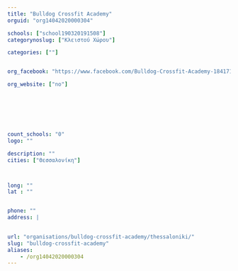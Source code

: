 ```yaml
---
title: "Bulldog Crossfit Academy"
orguid: "org14042020000304"

schools: ["school190320191508"]
categorynoslug: ["Κλειστού Χώρου"]

categories: [""]


org_facebook: "https://www.facebook.com/Bulldog-Crossfit-Academy-1841719849439928"

org_website: ["no"]







count_schools: "0"
logo: ""

description: ""
cities: ["Θεσσαλονίκη"]



long: ""
lat : ""


phone: ""
address: |
    

url: "organisations/bulldog-crossfit-academy/thessaloniki/"
slug: "bulldog-crossfit-academy"
aliases:
    - /org14042020000304
---
```



